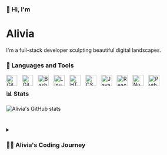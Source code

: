 ### 👋 Hi, I'm 

# Alivia

I'm a full-stack developer sculpting beautiful digital landscapes. 

### 🧰 Languages and Tools

<img align="left" alt="Git" width="30px" style="padding-right:10px;" src="https://cdn.jsdelivr.net/gh/devicons/devicon/icons/git/git-original.svg" />
<img align="left" alt="GitHub" width="30px" style="padding-right:10px;" src="https://cdn.jsdelivr.net/gh/devicons/devicon/icons/github/github-original.svg" />
<img align="left" alt="Bash" width="30px" style="padding-right:10px;" src="https://cdn.jsdelivr.net/gh/devicons/devicon/icons/bash/bash-original.svg" />
<img align="left" alt="Linux" width="30px" style="padding-right:10px;" src="https://cdn.jsdelivr.net/gh/devicons/devicon/icons/linux/linux-original.svg" />
<img align="left" alt="HTML" width="30px" style="padding-right:10px;" src="https://cdn.jsdelivr.net/gh/devicons/devicon/icons/html5/html5-plain.svg" />
<img align="left" alt="CSS" width="30px" style="padding-right:10px;" src="https://cdn.jsdelivr.net/gh/devicons/devicon/icons/css3/css3-plain.svg" />
<img align="left" alt="JavaScript" width="30px" style="padding-right:10px;" src="https://cdn.jsdelivr.net/gh/devicons/devicon/icons/javascript/javascript-plain.svg" />
<img align="left" alt="React" width="30px" style="padding-right:10px;" src="https://cdn.jsdelivr.net/gh/devicons/devicon/icons/react/react-original.svg" />
<img align="left" alt="NodeJS" width="30px" style="padding-right:10px;" src="https://cdn.jsdelivr.net/gh/devicons/devicon/icons/nodejs/nodejs-original.svg" />
<img align="left" alt="Python" width="30px" style="padding-right:10px;" src="https://cdn.jsdelivr.net/gh/devicons/devicon/icons/python/python-plain.svg" />
<br />


### 📊 Stats
![Alivia's GitHub stats](https://github-readme-stats.vercel.app/api?username=17anguyen&show_icons=true&theme=rose&border_radius=4.5)
#

<details>
 <summary><h3>👨‍💻 Alivia's Coding Journey</h3></summary>
   I started my coding journey as a freshman in highschool learning RobotC in robotics with a passion to learn everything I could about this programming world. I graduated to higher level robotics learning python. I continued learning following gradutaiton learning to use linux on my raspberrypi and designing sites for commision. I took a career break in March to attend the University of Washington's Full-Stack Web Development Bootcamp. I graduated the class in June 2023 and continued nurturing my curiosity into Three.js. I hope I can have the opportunity to grow in your company next!

[portfolio]: [https://fkcodes.com](https://aliviathomas-portfolio.netlify.app/)https://aliviathomas-portfolio.netlify.app/
